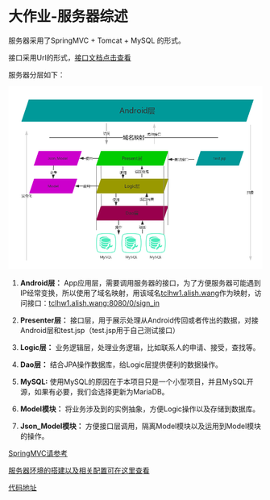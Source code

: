 # 大作业-服务器综述


服务器采用了SpringMVC + Tomcat + MySQL 的形式。  

接口采用Url的形式，[接口文档点击查看]()  

服务器分层如下：  

![代码分层](https://github.com/afshare/homework1/blob/master/otherFiles/server-1.png?raw=true)  

1. __Android层：__ App应用层，需要调用服务器的接口，为了方便服务器可能遇到IP经常变换，所以使用了域名映射，用该域名[tclhw1.alish.wang](tclhw1.alish.wang)作为映射，访问接口：[tclhw1.alish.wang:8080/0/sign_in](tclhw1.alish.wang:8080/0/sign_in)  

2. __Presenter层：__ 接口层，用于展示处理从Android传回或者传出的数据，对接Android层和test.jsp（test.jsp用于自己测试接口）  

3. __Logic层：__ 业务逻辑层，处理业务逻辑，比如联系人的申请、接受，查找等。  

4. __Dao层：__ 结合JPA操作数据库，给Logic层提供便利的数据操作。  

5. __MySQL:__ 使用MySQL的原因在于本项目只是一个小型项目，并且MySQL开源，如果有必要，我们会选择更新为MariaDB。  

6. __Model模块：__ 将业务涉及到的实例抽象，方便Logic操作以及存储到数据库。  

7. __Json\_Model模块：__ 方便接口层调用，隔离Model模块以及运用到Model模块的操作。  

[SpringMVC请参考](https://my.oschina.net/gaussik/blog/385697?p=2&temp=1487223969103#blog-comments-list)  

[服务器环境的搭建以及相关配置可在这里查看](http://www.jianshu.com/p/744ef1595c43)  

[代码地址](https://gitee.com/Allen-Maker/tclhomework)
